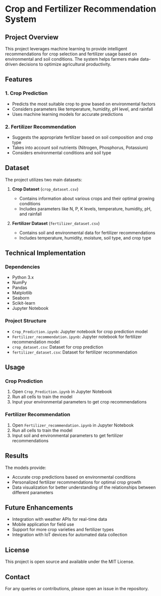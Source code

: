 # Crop and Fertilizer Recommendation System

## Project Overview
This project leverages machine learning to provide intelligent recommendations for crop selection and fertilizer usage based on environmental and soil conditions. The system helps farmers make data-driven decisions to optimize agricultural productivity.

## Features

### 1. Crop Prediction
- Predicts the most suitable crop to grow based on environmental factors
- Considers parameters like temperature, humidity, pH level, and rainfall
- Uses machine learning models for accurate predictions

### 2. Fertilizer Recommendation
- Suggests the appropriate fertilizer based on soil composition and crop type
- Takes into account soil nutrients (Nitrogen, Phosphorus, Potassium)
- Considers environmental conditions and soil type

## Dataset

The project utilizes two main datasets:

1. **Crop Dataset** (`crop_dataset.csv`)
   - Contains information about various crops and their optimal growing conditions
   - Includes parameters like N, P, K levels, temperature, humidity, pH, and rainfall

2. **Fertilizer Dataset** (`fertilizer_dataset.csv`)
   - Contains soil and environmental data for fertilizer recommendations
   - Includes temperature, humidity, moisture, soil type, and crop type

## Technical Implementation

### Dependencies
- Python 3.x
- NumPy
- Pandas
- Matplotlib
- Seaborn
- Scikit-learn
- Jupyter Notebook

### Project Structure
- `Crop_Prediction.ipynb`: Jupyter notebook for crop prediction model
- `Fertilizer_recommendation.ipynb`: Jupyter notebook for fertilizer recommendation model
- `crop_dataset.csv`: Dataset for crop prediction
- `fertilizer_dataset.csv`: Dataset for fertilizer recommendation

## Usage

### Crop Prediction
1. Open `Crop_Prediction.ipynb` in Jupyter Notebook
2. Run all cells to train the model
3. Input your environmental parameters to get crop recommendations

### Fertilizer Recommendation
1. Open `Fertilizer_recommendation.ipynb` in Jupyter Notebook
2. Run all cells to train the model
3. Input soil and environmental parameters to get fertilizer recommendations

## Results

The models provide:
- Accurate crop predictions based on environmental conditions
- Personalized fertilizer recommendations for optimal crop growth
- Data visualization for better understanding of the relationships between different parameters

## Future Enhancements

- Integration with weather APIs for real-time data
- Mobile application for field use
- Support for more crop varieties and fertilizer types
- Integration with IoT devices for automated data collection

## License

This project is open source and available under the MIT License.

## Contact

For any queries or contributions, please open an issue in the repository.
